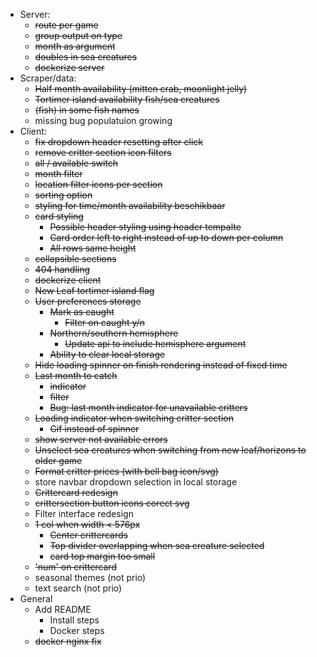 - Server:
    - ~~route per game~~
    - ~~group output on type~~
    - ~~month as argument~~
    - ~~doubles in sea creatures~~
    - ~~dockerize server~~
- Scraper/data:
    - ~~Half month availability (mitten crab, moonlight jelly)~~
    - ~~Tortimer island availability fish/sea creatures~~
    - ~~(fish) in some fish names~~
    - missing bug populatuion growing
- Client:
    - ~~fix dropdown header resetting after click~~
    - ~~remove critter section icon filters~~
    - ~~all / available switch~~
    - ~~month filter~~
    - ~~location filter icons per section~~
    - ~~sorting option~~
    - ~~styling for time/month availability beschikbaar~~
    - ~~card styling~~
        - ~~Possible header styling using header tempalte~~
        - ~~Card order left to right instead of up to down per column~~
        - ~~All rows same height~~
    - ~~collapsible sections~~
    - ~~404 handling~~
    - ~~dockerize client~~
    - ~~New Leaf tortimer island flag~~
    - ~~User preferences storage~~
        - ~~Mark as caught~~
            - ~~Filter on caught y/n~~
        - ~~Northern/southern hemisphere~~
            - ~~Update api to include hemisphere argument~~
        - ~~Ability to clear local storage~~
    - ~~Hide loading spinner on finish rendering instead of fixed time~~
    - ~~Last month to catch~~
        - ~~indicator~~
        - ~~filter~~
        - ~~Bug: last month indicator for unavailable critters~~
    - ~~Loading indicator when switching critter section~~
        - ~~Gif instead of spinner~~
    - ~~show server not available errors~~
    - ~~Unselect sea creatures when switching from new leaf/horizons to older game~~
    - ~~Format critter prices (with bell bag icon/svg)~~
    - store navbar dropdown selection in local storage
    - ~~Crittercard redesign~~
    - ~~crittersection button icons corect svg~~
    - Filter interface redesign
    - ~~1 col when width < 576px~~
        - ~~Center crittercards~~
        - ~~Top divider overlapping when sea creature selected~~
        - ~~card top margin too small~~
    - ~~'num' on crittercard~~
    - seasonal themes (not prio)
    - text search (not prio)
- General
    - Add README
        - Install steps
        - Docker steps
    - ~~docker nginx fix~~
    
